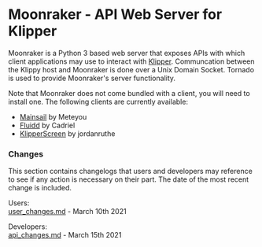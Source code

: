 #  Moonraker - API Web Server for Klipper

Moonraker is a Python 3 based web server that exposes APIs with which
client applications may use to interact with [Klipper](https://github.com/KevinOConnor/klipper). Communcation between
the Klippy host and Moonraker is done over a Unix Domain Socket.  Tornado
is used to provide Moonraker's server functionality.

Note that Moonraker does not come bundled with a client, you will need to
install one.  The following clients are currently available:
- [Mainsail](https://github.com/meteyou/mainsail) by Meteyou
- [Fluidd](https://github.com/cadriel/fluidd) by Cadriel
- [KlipperScreen](https://github.com/jordanruthe/KlipperScreen) by jordanruthe

### Changes

This section contains changelogs that users and developers may reference
to see if any action is necessary on their part.  The date of the most
recent change is included.

Users:\
[user_changes.md](/docs/user_changes.md) - March 10th 2021

Developers:\
[api_changes.md](/docs/api_changes.md) - March 15th 2021
